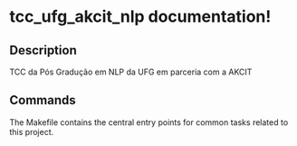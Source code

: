 # tcc_ufg_akcit_nlp documentation!

## Description

TCC da Pós Gradução em NLP da UFG em parceria com a AKCIT

## Commands

The Makefile contains the central entry points for common tasks related to this project.

